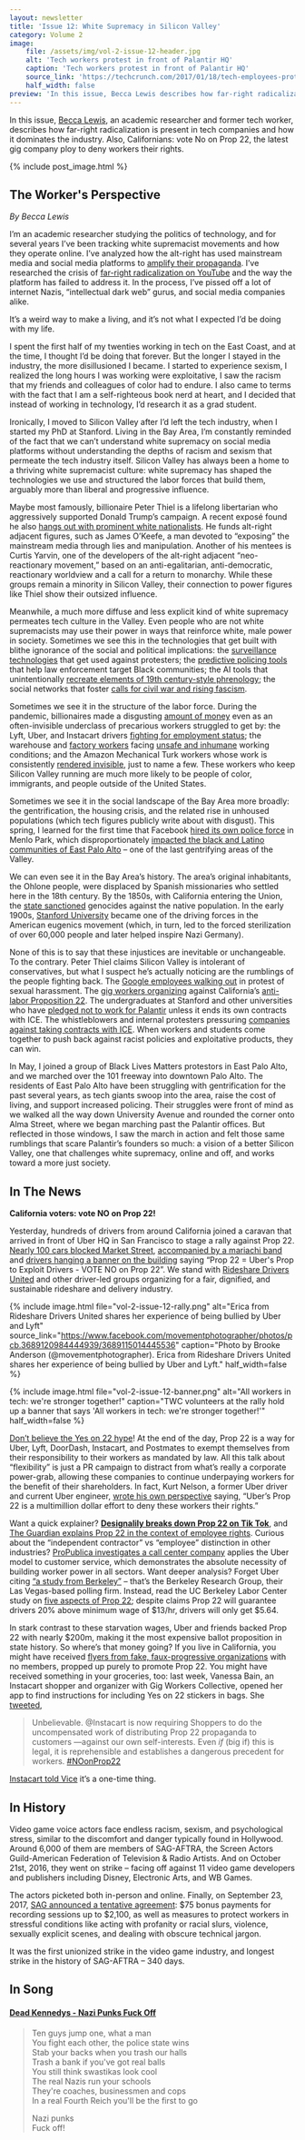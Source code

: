 ```yaml
---
layout: newsletter
title: 'Issue 12: White Supremacy in Silicon Valley'
category: Volume 2
image:
    file: /assets/img/vol-2-issue-12-header.jpg
    alt: 'Tech workers protest in front of Palantir HQ'
    caption: 'Tech workers protest in front of Palantir HQ'
    source_link: 'https://techcrunch.com/2017/01/18/tech-employees-protest-in-front-of-palantir-hq-over-fears-it-will-build-trumps-muslim-registry/'
    half_width: false
preview: 'In this issue, Becca Lewis describes how far-right radicalization is present in tech companies and how it dominates the industry.'
---
```


In this issue, [Becca Lewis](https://twitter.com/beccalew), an academic researcher and former tech worker, describes how far-right radicalization is present in tech companies and how it dominates the industry. Also, Californians: vote No on Prop 22, the latest gig company ploy to deny workers their rights.

<!--excerpt-->

{% include post_image.html %}

## The Worker's Perspective

*By Becca Lewis*

I’m an academic researcher studying the politics of technology, and for several years I’ve been tracking white supremacist movements and how they operate online. I’ve analyzed how the alt-right has used mainstream media and social media platforms to [amplify their propaganda](https://datasociety.net/wp-content/uploads/2017/05/DataAndSociety_MediaManipulationAndDisinformationOnline-1.pdf). I’ve researched the crisis of [far-right radicalization on YouTube](https://ffwd.medium.com/all-of-youtube-not-just-the-algorithm-is-a-far-right-propaganda-machine-29b07b12430) and the way the platform has failed to address it. In the process, I’ve pissed off a lot of internet Nazis, “intellectual dark web” gurus, and social media companies alike.

It’s a weird way to make a living, and it’s not what I expected I’d be doing with my life. 

I spent the first half of my twenties working in tech on the East Coast, and at the time, I thought I’d be doing that forever. But the longer I stayed in the industry, the more disillusioned I became. I started to experience sexism, I realized the long hours I was working were exploitative, I saw the racism that my friends and colleagues of color had to endure. I also came to terms with the fact that I am a self-righteous book nerd at heart, and I decided that instead of working in technology, I’d research it as a grad student.

Ironically, I moved to Silicon Valley after I’d left the tech industry, when I started my PhD at Stanford. Living in the Bay Area, I’m constantly reminded of the fact that we can’t understand white supremacy on social media platforms without understanding the depths of racism and sexism that permeate the tech industry itself. Silicon Valley has always been a home to a thriving white supremacist culture: white supremacy has shaped the technologies we use and structured the labor forces that build them, arguably more than liberal and progressive influence.

Maybe most famously, billionaire Peter Thiel is a lifelong libertarian who aggressively supported Donald Trump’s campaign. A recent exposé found he also [hangs out with prominent white nationalists](https://www.buzzfeednews.com/article/rosiegray/peter-thiel-donald-trump-white-nationalist-support). He funds alt-right adjacent figures, such as James O’Keefe, a man devoted to “exposing” the mainstream media through lies and manipulation. Another of his mentees is Curtis Yarvin, one of the developers of the alt-right adjacent “neo-reactionary movement,” based on an anti-egalitarian, anti-democratic, reactionary worldview and a call for a return to monarchy. While these groups remain a minority in Silicon Valley, their connection to power figures like Thiel show their outsized influence.

Meanwhile, a much more diffuse and less explicit kind of white supremacy permeates tech culture in the Valley. Even people who are not white supremacists may use their power in ways that reinforce white, male power in society. Sometimes we see this in the technologies that get built with blithe ignorance of the social and political implications: the [surveillance technologies](https://gothamist.com/news/nypd-used-facial-recognition-unit-in-siege-of-black-lives-matter-activists-apartment) that get used against protesters; the [predictive policing tools](https://journals.sagepub.com/doi/full/10.1177/0003122417725865) that help law enforcement target Black communities; the AI tools that unintentionally [recreate elements of 19th century-style phrenology](https://www.vice.com/en/article/g5pawq/an-ai-paper-published-in-a-major-journal-dabbles-in-phrenology); the social networks that foster [calls for civil war and rising fascism](https://www.theguardian.com/world/2020/sep/23/oregon-portland-pro-trump-protests-violence-texts).

Sometimes we see it in the structure of the labor force. During the pandemic, billionaires made a disgusting [amount of money](https://markets.businessinsider.com/news/stocks/us-billionaires-wealth-net-worth-pandemic-covid-billion-2020-9-1029599756) even as an often-invisible underclass of precarious workers struggled to get by: the Lyft, Uber, and Instacart drivers [fighting for employment status](https://www.reuters.com/article/uber-california/uber-lyft-spend-big-in-california-to-oppose-even-costlier-gig-worker-law-idUSKBN26Q2LX); the warehouse and [factory workers](https://www.theguardian.com/technology/2017/may/18/tesla-workers-factory-conditions-elon-musk) facing [unsafe and inhumane](https://www.theguardian.com/technology/2020/feb/05/amazon-workers-protest-unsafe-grueling-conditions-warehouse) working conditions; and the Amazon Mechanical Turk workers whose work is consistently [rendered invisible](https://crowdsourcing-class.org/readings/downloads/ethics/turkopticon.pdf), just to name a few. These workers who keep Silicon Valley running are much more likely to be people of color, immigrants, and people outside of the United States.

Sometimes we see it in the social landscape of the Bay Area more broadly: the gentrification, the housing crisis, and the related rise in unhoused populations (which tech figures publicly write about with disgust). This spring, I learned for the first time that Facebook [hired its own police force](https://www.vice.com/en/article/d3akm7/how-facebook-bought-a-police-force) in Menlo Park, which disproportionately [impacted the black and Latino communities of East Palo Alto](https://onezero.medium.com/blm-protestors-demand-facebook-defunds-its-police-program-fe6a0c6be917) – one of the last gentrifying areas of the Valley.

We can even see it in the Bay Area’s history. The area’s original inhabitants, the Ohlone people, were displaced by Spanish missionaries who settled here in the 18th century. By the 1850s, with California entering the Union, the [state sanctioned](https://newsroom.ucla.edu/stories/revealing-the-history-of-genocide-against-californias-native-americans) genocides against the native population. In the early 1900s, [Stanford University](https://www.stanfordeugenics.com/) became one of the driving forces in the American eugenics movement (which, in turn, led to the forced sterilization of over 60,000 people and later helped inspire Nazi Germany).

None of this is to say that these injustices are inevitable or unchangeable. To the contrary. Peter Thiel claims Silicon Valley is intolerant of conservatives, but what I suspect he’s actually noticing are the rumblings of the people fighting back. The [Google employees walking out](https://www.nytimes.com/2018/11/01/technology/google-walkout-sexual-harassment.html) in protest of sexual harassment. The [gig workers organizing](https://drivers-united.org/) against California’s [anti-labor Proposition 22](https://www.theguardian.com/commentisfree/2020/sep/11/why-uber-and-lyft-are-taking-a-page-out-of-big-tobaccos-playbook-in-labor-law-battle). The undergraduates at Stanford and other universities who have [pledged not to work for Palantir](https://www.mercurynews.com/2019/09/16/stanford-cal-other-college-students-we-wont-work-for-palantir-over-ice-contracts/) unless it ends its own contracts with ICE. The whistleblowers and internal protesters pressuring [companies against taking contracts with ICE](https://techcrunch.com/2020/09/24/hootsuite-ice-contract/). When workers and students come together to push back against racist policies and exploitative products, they can win.

In May, I joined a group of Black Lives Matters protestors in East Palo Alto, and we marched over the 101 freeway into downtown Palo Alto. The residents of East Palo Alto have been struggling with gentrification for the past several years, as tech giants swoop into the area, raise the cost of living, and support increased policing. Their struggles were front of mind as we walked all the way down University Avenue and rounded the corner onto Alma Street, where we began marching past the Palantir offices. But reflected in those windows, I saw the march in action and felt those same rumblings that scare Palantir’s founders so much: a vision of a better Silicon Valley, one that challenges white supremacy, online and off, and works toward a more just society.


## In The News

**California voters: vote NO on Prop 22!**

Yesterday, hundreds of drivers from around California joined a caravan that arrived in front of Uber HQ in San Francisco to stage a rally against Prop 22. [Nearly 100 cars blocked Market Street](https://twitter.com/neil_park_/status/1316840170600067072), [accompanied by a mariachi band](https://twitter.com/wedriveprogress/status/1316836415703900160) and [drivers hanging a banner on the building](https://twitter.com/wedriveprogress/status/1316840563480555520) saying “Prop 22 = Uber's Prop to Exploit Drivers - VOTE NO on Prop 22”. We stand with [Rideshare Drivers United](https://drivers-united.org) and other driver-led groups organizing for a fair, dignified, and sustainable rideshare and delivery industry. 

{% include image.html
    file="vol-2-issue-12-rally.png"
    alt="Erica from Rideshare Drivers United shares her experience of being bullied by Uber and Lyft"
    source_link="https://www.facebook.com/movementphotographer/photos/pcb.3689120984444939/3689115014445536"
    caption="Photo by Brooke Anderson (@movementphotographer). Erica from Rideshare Drivers United shares her experience of being bullied by Uber and Lyft."
    half_width=false
%}

{% include image.html
    file="vol-2-issue-12-banner.png"
    alt="All workers in tech: we're stronger together!"
    caption="TWC volunteers at the rally hold up a banner that says 'All workers in tech: we're stronger together!'"
    half_width=false
%}

[Don’t believe the Yes on 22 hype](https://twitter.com/SpikeFriedman/status/1314091855655530497)! At the end of the day, Prop 22 is a way for Uber, Lyft, DoorDash, Instacart, and Postmates to exempt themselves from their responsibility to their workers as mandated by law. All this talk about “flexibility” is just a PR campaign to distract from what’s really a corporate power-grab, allowing these companies to continue underpaying workers for the benefit of their shareholders. In fact, Kurt Nelson, a former Uber driver and current Uber engineer, [wrote his own perspective](https://techcrunch.com/2020/10/06/im-a-software-engineer-at-uber-im-voting-against-prop-22/) saying, “Uber’s Prop 22 is a multimillion dollar effort to deny these workers their rights.”

Want a quick explainer? [**Designalily breaks down Prop 22 on Tik Tok**](https://www.tiktok.com/@designalily/video/6881824903398558981), and [The Guardian explains Prop 22 in the context of employee rights](https://www.theguardian.com/us-news/2020/oct/15/proposition-22-california-ballot-measure-explained). Curious about the “independent contractor” vs “employee” distinction in other industries? [ProPublica investigates a call center company](https://www.propublica.org/article/meet-the-customer-service-reps-for-disney-and-airbnb-who-have-to-pay-to-talk-to-you) applies the Uber model to customer service, which demonstrates the absolute necessity of building worker power in all sectors. Want deeper analysis? Forget Uber citing [“a study from Berkeley”](https://twitter.com/veenadubal/status/1310758171250696192) – that’s the Berkeley Research Group, their Las Vegas-based polling firm. Instead, read the UC Berkeley Labor Center study on [five aspects of Prop 22](https://laborcenter.berkeley.edu/the-effects-of-proposition-22-on-driver-earnings-response-to-a-lyft-funded-report-by-dr-christopher-thornberg/); despite claims Prop 22 will guarantee drivers 20% above minimum wage of $13/hr, drivers will only get $5.64.

In stark contrast to these starvation wages, Uber and friends backed Prop 22 with nearly $200m, making it the most expensive ballot proposition in state history. So where’s that money going? If you live in California, you might have received [flyers from fake, faux-progressive organizations](https://www.sfgate.com/politics/article/Fake-progressive-mailers-urge-yes-on-Uber-Lyft-15635173.php) with no members, propped up purely to promote Prop 22. You might have received something in your groceries, too: last week, Vanessa Bain, an Instacart shopper and organizer with Gig Workers Collective, opened her app to find instructions for including Yes on 22 stickers in bags. She [tweeted](https://twitter.com/hashtagmolotov/status/1315073745006989312),
> Unbelievable. @Instacart is now requiring Shoppers to do the uncompensated work of distributing Prop 22 propaganda to customers —against our own self-interests. Even *if* (big if) this is legal, it is reprehensible and establishes a dangerous precedent for workers. [#NOonProp22](https://twitter.com/hashtag/noonprop22)

[Instacart told Vice](https://www.vice.com/en/article/7kp5yq/instacart-asked-its-gig-workers-to-distribute-propaganda-that-would-hurt-them) it’s a one-time thing.


## In History

Video game voice actors face endless racism, sexism, and psychological stress, similar to the discomfort and danger typically found in Hollywood. Around 6,000 of them are members of SAG-AFTRA, the Screen Actors Guild-American Federation of Television & Radio Artists. And on October 21st, 2016, they went on strike – facing off against 11 video game developers and publishers including Disney, Electronic Arts, and WB Games. 

The actors picketed both in-person and online. Finally, on September 23, 2017, [SAG announced a tentative agreement](https://www.sagaftra.org/sag-aftra-reaches-tentative-agreement-end-video-game-strike-0): $75 bonus payments for recording sessions up to $2,100, as well as measures to protect workers in stressful conditions like acting with profanity or racial slurs, violence, sexually explicit scenes, and dealing with obscure technical jargon.

It was the first unionized strike in the video game industry, and longest strike in the history of SAG-AFTRA – 340 days.


## In Song

#### [Dead Kennedys - Nazi Punks Fuck Off](https://www.youtube.com/watch?v=kTs_Q4hEqmA)

> Ten guys jump one, what a man  
> You fight each other, the police state wins  
> Stab your backs when you trash our halls  
> Trash a bank if you've got real balls  
> You still think swastikas look cool  
> The real Nazis run your schools  
> They're coaches, businessmen and cops  
> In a real Fourth Reich you'll be the first to go  
> 
> Nazi punks  
> Fuck off!
